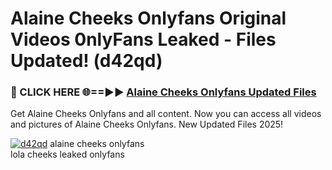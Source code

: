 # Alaine Cheeks Onlyfans Original Videos 0nlyFans Leaked - Files Updated! (d42qd)

<h3>🔴 CLICK HERE 🌐==►► <a href="https://tinyurl.com/3hn5wdd3" rel="nofollow">Alaine Cheeks Onlyfans Updated Files</a></h3>

Get Alaine Cheeks Onlyfans and all content. Now you can access all videos and pictures of Alaine Cheeks Onlyfans. New Updated Files 2025!

[![d42qd](https://i.imgur.com/4HnBqBT.gif)](https://tinyurl.com/3hn5wdd3)
alaine cheeks onlyfans<br>
lola cheeks leaked onlyfans